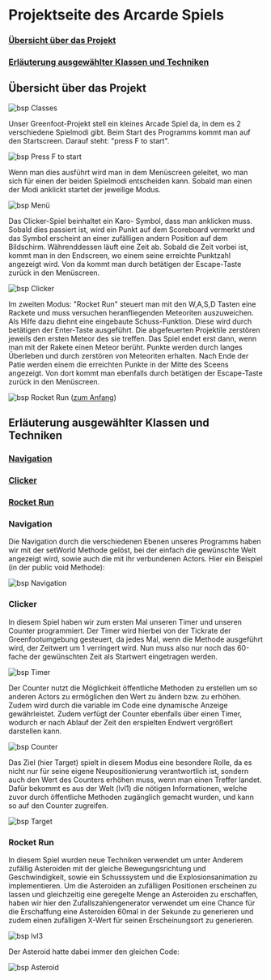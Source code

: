 # Projektseite des Arcarde Spiels<a name="0"></a>

### [Übersicht über das Projekt](#1)
### [Erläuterung ausgewählter Klassen und Techniken](#2)



## Übersicht über das Projekt<a name="1"></a> 

![bsp Classes](Screenshots/Classes.PNG)

Unser Greenfoot-Projekt stell ein kleines Arcade Spiel da, in dem es 2 verschiedene Spielmodi gibt.
Beim Start des Programms kommt man auf den Startscreen. Darauf steht: "press F to start". 

![bsp Press F to start](Screenshots/StartScreen.PNG)

Wenn man dies ausführt wird man in dem Menüscreen geleitet, wo man sich für einen der beiden Spielmodi entscheiden kann. Sobald man einen der Modi anklickt startet der jeweilige Modus. 

![bsp Menü](Screenshots/Menü.PNG)

Das Clicker-Spiel beinhaltet ein Karo- Symbol, dass man anklicken muss. Sobald dies passiert ist, wird ein Punkt auf dem Scoreboard vermerkt und das Symbol  erscheint an einer zufälligen andern Position auf dem Bildschirm. Währenddessen läuft eine Zeit ab. Sobald die Zeit vorbei ist, kommt man in den Endscreen, wo einem seine erreichte Punktzahl angezeigt wird. Von da kommt man durch betätigen der Escape-Taste zurück in den Menüscreen. 

![bsp Clicker](Screenshots/Clicker.PNG)

Im zweiten Modus: "Rocket Run" steuert man mit den W,A,S,D Tasten eine Rackete und muss versuchen heranfliegenden Meteoriten auszuweichen. Als Hilfe dazu diehnt eine eingebaute Schuss-Funktion. Diese wird durch betätigen der Enter-Taste ausgeführt. Die abgefeuerten Projektile zerstören jeweils den ersten Meteor des sie treffen. Das Spiel endet erst dann, wenn man mit der Rakete einen Meteor berüht. Punkte werden durch langes Überleben und durch zerstören von Meteoriten erhalten. Nach Ende der Patie werden einem die erreichten Punkte in der Mitte des Sceens angezeigt. Von dort kommt man ebenfalls durch betätigen der Escape-Taste zurück in den Menüscreen.

![bsp Rocket Run](Screenshots/Rocketrun.PNG)
([zum Anfang](#0))

## Erläuterung ausgewählter Klassen und Techniken<a name="2"></a>  
### [Navigation](#3)
### [Clicker](#4)
### [Rocket Run](#5)


### Navigation<a name="3"></a>
Die Navigation durch die verschiedenen Ebenen unseres Programms haben wir mit der setWorld Methode gelöst, bei der einfach die gewünschte Welt angezeigt wird, sowie auch die mit ihr verbundenen Actors. Hier ein Beispiel (in der public void Methode):

![bsp Navigation](Screenshots/lvl1Code.PNG)

### Clicker<a name="4"></a>
In diesem Spiel haben wir zum ersten Mal unseren Timer und unseren Counter programmiert. Der Timer wird hierbei von der Tickrate der Greenfootumgebung gesteuert, da jedes Mal, wenn die Methode ausgeführt wird, der Zeitwert um 1 verringert wird. Nun muss also nur noch das 60-fache der gewünschten Zeit als Startwert eingetragen werden.

![bsp Timer](Screenshots/TimerCode.PNG)

Der Counter nutzt die Möglichkeit öffentliche Methoden zu erstellen um so anderen Actors zu ermöglichen den Wert zu ändern bzw. zu erhöhen. Zudem wird durch die variable im Code eine dynamische Anzeige gewährleistet. Zudem verfügt der Counter ebenfalls über einen Timer, wodurch er nach Ablauf der Zeit den erspielten Endwert vergrößert darstellen kann.

![bsp Counter](Screenshots/CounterCode.PNG)

Das Ziel (hier Target) spielt in diesem Modus eine besondere Rolle, da es nicht nur für seine eigene Neupositionierung verantwortlich ist, sondern auch den Wert des Counters erhöhen muss, wenn man einen Treffer landet. Dafür bekommt es aus der Welt (lvl1) die nötigen Informationen, welche zuvor durch öffentliche Methoden zugänglich gemacht wurden, und kann so auf den Counter zugreifen.

![bsp Target](Screenshots/TargetCode.PNG)

### Rocket Run<a name="5"></a>
In diesem Spiel wurden neue Techniken verwendet um unter Anderem zufällig Asteroiden mit der gleiche Bewegungsrichtung und Geschwindigkeit, sowie ein Schusssystem und die Explosionsanimation zu implementieren. 
Um die Asteroiden an zufälligen Positionen erscheinen zu lassen und gleichzeitig eine geregelte Menge an Asteroiden zu erschaffen, haben wir hier den Zufallszahlengenerator verwendet um eine Chance für die Erschaffung eine Asteroiden 60mal in der Sekunde zu generieren und zudem einen zufälligen X-Wert für seinen Erscheinungsort zu generieren.

![bsp lvl3](Screenshots/lvl3Code.PNG)

Der Asteroid hatte dabei immer den gleichen Code: 

![bsp Asteroid](Screenshots/AsteroidCode.PNG)

